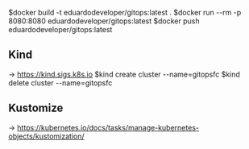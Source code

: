 $docker build -t eduardodeveloper/gitops:latest . 
$docker run --rm -p 8080:8080 eduardodeveloper/gitops:latest
$docker push eduardodeveloper/gitops:latest

## Kind
-> https://kind.sigs.k8s.io
$kind create cluster --name=gitopsfc
$kind delete cluster --name=gitopsfc

## Kustomize
-> https://kubernetes.io/docs/tasks/manage-kubernetes-objects/kustomization/
